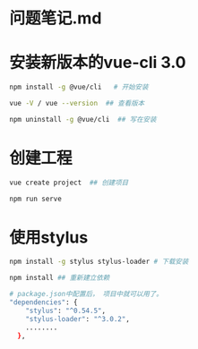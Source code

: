 # 问题笔记.md

# 安装新版本的vue-cli 3.0
```bash
npm install -g @vue/cli   # 开始安装

vue -V / vue --version  ## 查看版本

npm uninstall -g @vue/cli  ## 写在安装

```

# 创建工程
```bash
vue create project  ## 创建项目

npm run serve

```

# 使用stylus
```bash
npm install -g stylus stylus-loader # 下载安装

npm install ## 重新建立依赖

# package.json中配置后， 项目中就可以用了。
"dependencies": {
    "stylus": "^0.54.5",
    "stylus-loader": "^3.0.2",
    ........
  },

```